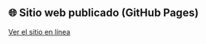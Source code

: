 ## 🌐 Sitio web publicado (GitHub Pages)

[Ver el sitio en línea](https://inesnovelli.github.io/desarrolloWeb/)

